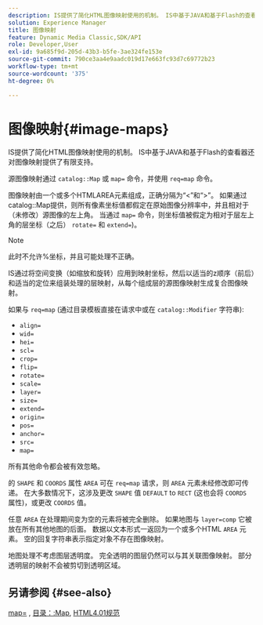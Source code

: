 ```yaml
---
description: IS提供了简化HTML图像映射使用的机制。 IS中基于JAVA和基于Flash的查看器还对图像映射提供了有限支持。
solution: Experience Manager
title: 图像映射
feature: Dynamic Media Classic,SDK/API
role: Developer,User
exl-id: 9a685f9d-205d-43b3-b5fe-3ae324fe153e
source-git-commit: 790ce3aa4e9aadc019d17e663fc93d7c69772b23
workflow-type: tm+mt
source-wordcount: '375'
ht-degree: 0%

---
```


# 图像映射{#image-maps}

IS提供了简化HTML图像映射使用的机制。 IS中基于JAVA和基于Flash的查看器还对图像映射提供了有限支持。

源图像映射通过 `catalog::Map` 或 `map=` 命令，并使用 `req=map` 命令。

图像映射由一个或多个HTMLAREA元素组成，正确分隔为“&lt;”和“>”。 如果通过catalog::Map提供，则所有像素坐标值都假定在原始图像分辨率中，并且相对于（未修改）源图像的左上角。 当通过 `map=` 命令，则坐标值被假定为相对于层左上角的层坐标（之后） `rotate=` 和 `extend=`)。

>[!NOTE]
>
>此时不允许%坐标，并且可能处理不正确。

IS通过将空间变换（如缩放和旋转）应用到映射坐标，然后以适当的z顺序（前后）和适当的定位来组装处理的层映射，从每个组成层的源图像映射生成复合图像映射。

如果与 `req=map` (通过目录模板直接在请求中或在 `catalog::Modifier` 字符串):

* `align=`
* `wid=`
* `hei=`
* `scl=`
* `crop=`
* `flip=`
* `rotate=`
* `scale=`
* `layer=`
* `size=`
* `extend=`
* `origin=`
* `pos=`
* `anchor=`
* `src=`
* `map=`

所有其他命令都会被有效忽略。

的 `SHAPE` 和 `COORDS` 属性 `AREA` 可在 `req=map` 请求，则 `AREA` 元素未经修改即可传递。 在大多数情况下，这涉及更改 `SHAPE` 值 `DEFAULT` to `RECT` (这也会将 `COORDS` 属性)，或更改 `COORDS` 值。

任意 `AREA` 在处理期间变为空的元素将被完全删除。 如果地图与 `layer=comp` 它被放在所有其他地图的后面。 数据以文本形式一返回为一个或多个HTML `AREA` 元素。 空的回复字符串表示指定对象不存在图像映射。

地图处理不考虑图层透明度。 完全透明的图层仍然可以与其关联图像映射。 部分透明层的映射不会被剪切到透明区域。

## 另请参阅 {#see-also}

[map=](../../../../../is-api/http-ref/image-serving-api-ref/c-http-protocol-reference/c-command-reference/r-map.md#reference-8f96545f196b4b7caa616e15c2363f06) , [目录：:Map](/help/aem-is-ir-api/is-api/image-catalog/image-serving-api-ref/c-image-catalog-reference/c-image-svg-data-reference/c-image-data-reference/r-map-cat.md), [HTML4.01规范](https://www.w3.org/TR/html401/)

